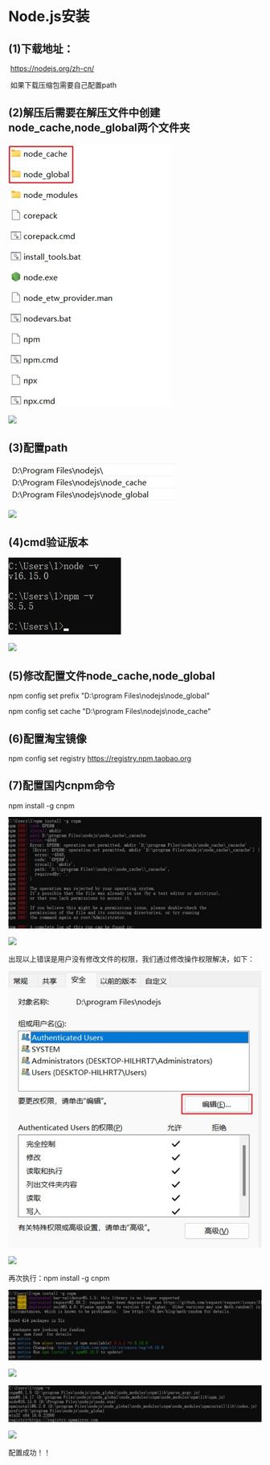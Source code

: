 # Node.js安装

## (1)下载地址：

​         https://nodejs.org/zh-cn/

​         如果下载压缩包需要自己配置path

## (2)解压后需要在解压文件中创建node_cache,node_global两个文件夹

![](../assets/image/NodeConfig.jpg)

![]({{lvfasen.github.io}}/assets/image/NodeConfig.jpg)

## (3)配置path

![](../assets/image/nodePathConfig.jpg)

![]({{lvfasen.github.io}}/assets/nodePathConfig.jpg)

## (4)cmd验证版本

![](../assets/image/nodeCommandConfig.jpg)

![]({{lvfasen.github.io}}/assets/nodeCommandConfig.jpg)

## (5)修改配置文件node_cache,node_global

npm config set prefix "D:\program Files\nodejs\node_global"

npm config set cache "D:\program Files\nodejs\node_cache"

## (6)配置淘宝镜像

npm config set registry https://registry.npm.taobao.org

## (7)配置国内cnpm命令

npm install -g cnpm

![](../assets/image/nodeErrorMessage.jpg)

![]({{lvfasen.github.io}}/assets/nodeErrorMessage.jpg)

出现以上错误是用户没有修改文件的权限，我们通过修改操作权限解决，如下：

![](../assets/image/nodeErrorDelete.jpg)

![]({{lvfasen.github.io}}/assets/nodeErrorDelete.jpg)

再次执行：npm install -g cnpm

![](../assets/image/nodeSuccess.jpg)

![](![](../assets/image/nodeSuccess.jpg)/assets/nodeSuccess.jpg)

![](../assets/image/nodeCnpmSuccess.jpg)

![]({{lvfasen.github.io}}/assets/nodeCnpmSuccess.jpg)

配置成功！！